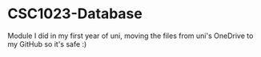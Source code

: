 # CSC1023-Database
Module I did in my first year of uni, moving the files from uni's OneDrive to my GitHub so it's safe :)
